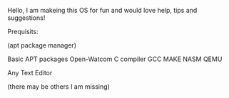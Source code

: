 Hello, I am makeing this OS for fun and would love help, tips and suggestions!

Prequisits:

(apt package manager)

Basic APT packages
Open-Watcom C compiler
GCC
MAKE
NASM
QEMU

Any Text Editor

(there may be others I am missing)
